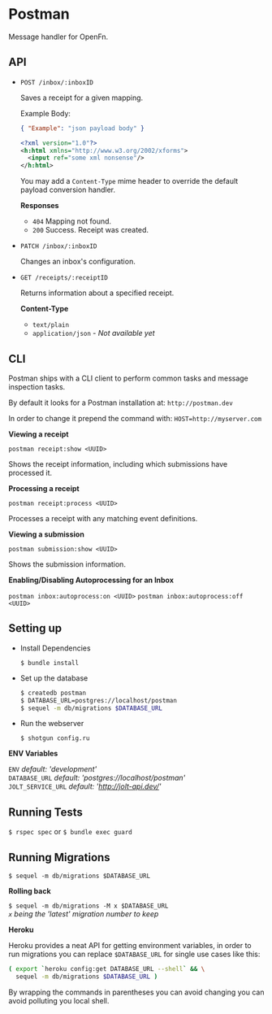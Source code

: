 Postman
=======

Message handler for OpenFn.

API
---

* `POST /inbox/:inboxID`
  
  Saves a receipt for a given mapping.

  Example Body:

  ```json
  { "Example": "json payload body" }
  ```

  ```xml
  <?xml version="1.0"?>
  <h:html xmlns="http://www.w3.org/2002/xforms">
    <input ref="some xml nonsense"/>
  </h:html>
  ```

  You may add a `Content-Type` mime header to override the default
  payload conversion handler.

  **Responses**

  - `404` Mapping not found.
  - `200` Success. Receipt was created.

* `PATCH /inbox/:inboxID`
  
  Changes an inbox's configuration.


* `GET /receipts/:receiptID`

  Returns information about a specified receipt.

  **Content-Type**

  - `text/plain`
  - `application/json` - *Not available yet*

CLI
---

Postman ships with a CLI client to perform common tasks and message
inspection tasks.

By default it looks for a Postman installation at: `http://postman.dev`

In order to change it prepend the command with: `HOST=http://myserver.com`

**Viewing a receipt**

  `postman receipt:show <UUID>`

  Shows the receipt information, including which submissions have processed
  it.

**Processing a receipt**

  `postman receipt:process <UUID>`

  Processes a receipt with any matching event definitions.

**Viewing a submission**

  `postman submission:show <UUID>`

  Shows the submission information.

**Enabling/Disabling Autoprocessing for an Inbox**

  `postman inbox:autoprocess:on <UUID>`
  `postman inbox:autoprocess:off <UUID>`


Setting up
----------

- Install Dependencies

  `$ bundle install`

- Set up the database

  ```sh
  $ createdb postman  
  $ DATABASE_URL=postgres://localhost/postman  
  $ sequel -m db/migrations $DATABASE_URL   
  ```

- Run the webserver

  `$ shotgun config.ru`

**ENV Variables**

`ENV`               *default: 'development'*  
`DATABASE_URL`      *default: 'postgres://localhost/postman'*  
`JOLT_SERVICE_URL`  *default: 'http://jolt-api.dev/'*

Running Tests
-------------

`$ rspec spec` or `$ bundle exec guard`

Running Migrations
------------------

`$ sequel -m db/migrations $DATABASE_URL` 

**Rolling back**

`$ sequel -m db/migrations -M x $DATABASE_URL`  
*`x` being the 'latest' migration number to keep*  

**Heroku**

Heroku provides a neat API for getting environment variables, in order to
run migrations you can replace `$DATABASE_URL` for single use cases like this:

```sh
( export `heroku config:get DATABASE_URL --shell` && \
  sequel -m db/migrations $DATABASE_URL )
```

By wrapping the commands in parentheses you can avoid changing you can avoid
polluting you local shell.
